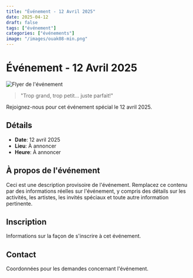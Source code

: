 ```yaml
---
title: "Événement - 12 Avril 2025"
date: 2025-04-12
draft: false
tags: ["événement"]
categories: ["événements"]
image: "/images/ouak08-min.png"
---
```


# Événement - 12 Avril 2025

![Flyer de l'événement](/images/ouak08-min.png)

> "Trop grand, trop petit... juste parfait!"

Rejoignez-nous pour cet événement spécial le 12 avril 2025.

## Détails

- **Date**: 12 avril 2025
- **Lieu**: À annoncer
- **Heure**: À annoncer

## À propos de l'événement

Ceci est une description provisoire de l'événement. Remplacez ce contenu par des informations réelles sur l'événement, y compris des détails sur les activités, les artistes, les invités spéciaux et toute autre information pertinente.

## Inscription

Informations sur la façon de s'inscrire à cet événement.

## Contact

Coordonnées pour les demandes concernant l'événement.